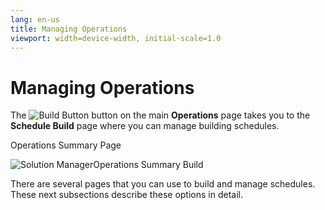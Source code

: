 ```yaml
---
lang: en-us
title: Managing Operations
viewport: width=device-width, initial-scale=1.0
---
```


# Managing Operations

The ![Build Button](../../../Resources/Images/SM/Schedule-Build-Operations-Summary-Build-Button.png "Build Button")
button on the main **Operations** page takes you to the **Schedule
Build** page where you can manage building schedules.

<!-- ![Build Button](../Resources/Images/SM/Schedule-Build-Operations-Summary-Build-Button.png "Build Button") -->

Operations Summary Page

![Solution ManagerOperations Summary Build](../../../Resources/Images/SM/Schedule-Build-Operations-Summary.png "Solution ManagerOperations Summary Build")

There are several pages that you can use to build and manage schedules.
These next subsections describe these options in detail.
